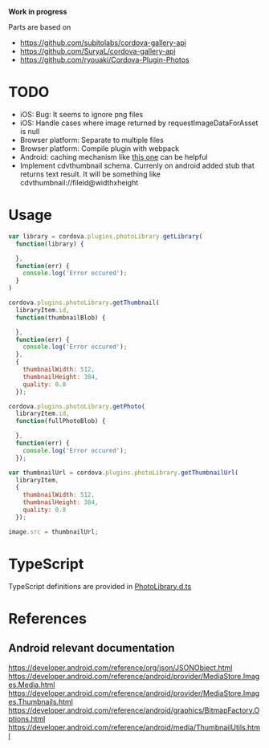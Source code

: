 **Work in progress**

Parts are based on

- https://github.com/subitolabs/cordova-gallery-api
- https://github.com/SuryaL/cordova-gallery-api
- https://github.com/ryouaki/Cordova-Plugin-Photos 

# TODO

- iOS: Bug: It seems to ignore png files
- iOS: Handle cases where image returned by requestImageDataForAsset is null
- Browser platform: Separate to multiple files
- Browser platform: Compile plugin with webpack
- Android: caching mechanism like [this one](https://developer.android.com/training/displaying-bitmaps/cache-bitmap.html) can be helpful
- Implement cdvthumbnail schema. Currenly on android added stub that returns text result. It will be something like cdvthumbnail://fileid@widthxheight 

# Usage

```js
var library = cordova.plugins.photoLibrary.getLibrary(
  function(library) {

  },
  function(err) {
    console.log('Error occured');
  }
)
```

```js
cordova.plugins.photoLibrary.getThumbnail(
  libraryItem.id,
  function(thumbnailBlob) {

  },
  function(err) {
    console.log('Error occured');
  },
  {
    thumbnailWidth: 512,
    thumbnailHeight: 384,
    quality: 0.8
  });
```

```js
cordova.plugins.photoLibrary.getPhoto(
  libraryItem.id,
  function(fullPhotoBlob) {

  },
  function(err) {
    console.log('Error occured');
  });
```

```js
var thumbnailUrl = cordova.plugins.photoLibrary.getThumbnailUrl(
  libraryItem,
  {
    thumbnailWidth: 512,
    thumbnailHeight: 384,
    quality: 0.8
  });

image.src = thumbnailUrl; 
```

# TypeScript

TypeScript definitions are provided in [PhotoLibrary.d.ts](https://github.com/terikon/cordova-plugin-photo-library/blob/master/PhotoLibrary.d.ts)

# References

## Android relevant documentation

https://developer.android.com/reference/org/json/JSONObject.html
https://developer.android.com/reference/android/provider/MediaStore.Images.Media.html
https://developer.android.com/reference/android/provider/MediaStore.Images.Thumbnails.html
https://developer.android.com/reference/android/graphics/BitmapFactory.Options.html
https://developer.android.com/reference/android/media/ThumbnailUtils.html
